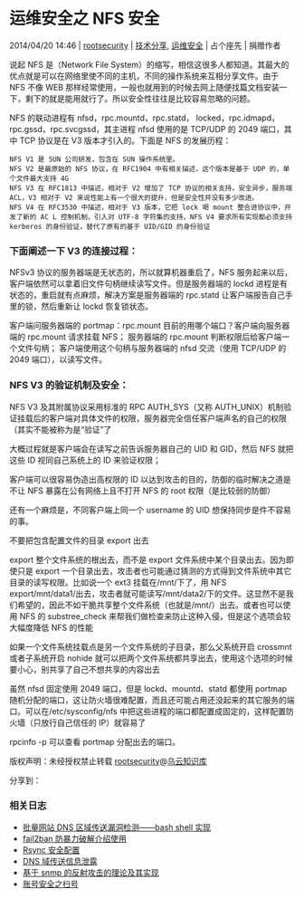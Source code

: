 # 运维安全之 NFS 安全

2014/04/20 14:46 | [rootsecurity](http://drops.wooyun.org/author/rootsecurity "由 rootsecurity 发布") | [技术分享](http://drops.wooyun.org/category/tips "查看 技术分享 中的全部文章"), [运维安全](http://drops.wooyun.org/category/%e8%bf%90%e7%bb%b4%e5%ae%89%e5%85%a8 "查看 运维安全 中的全部文章") | 占个座先 | 捐赠作者

说起 NFS 是（Network File System）的缩写，相信这很多人都知道。其最大的优点就是可以在网络里使不同的主机，不同的操作系统来互相分享文件。由于 NFS 不像 WEB 那样经常使用，一般也就用到的时候去网上随便找篇文档安装一下，剩下的就是能用就行了。所以安全性往往是比较容易忽略的问题。

NFS 的联动进程有 nfsd，rpc.mountd，rpc.statd， locked，rpc.idmapd，rpc.gssd，rpc.svcgssd，其主进程 nfsd 使用的是 TCP/UDP 的 2049 端口，其中 TCP 协议是在 V3 版本才引入的。下面是 NFS 的发展历程：

```
NFS V1 是 SUN 公司研发，包含在 SUN 操作系统里。
NFS V2 是最原始的 NFS 协议，在 RFC1904 中有相关描述，这个版本是基于 UDP 的，单个文件最大支持 4G
NFS V3 在 RFC1813 中描述，相对于 V2 增加了 TCP 协议的相关支持，安全异步，服务端 ACL，V3 相对于 V2 来说性能上有一个很大的提升，但是安全性并没有多少改进。
NFS V4 在 RFC3530 中描述，相对于 V3 版本，它把 lock 喝 mount 整合进协议中，开发了新的 AC L 控制机制，引入对 UTF-8 字符集的支持，NFS V4 要求所有实现都必须支持 kerberos 的身份验证，替代了原有的基于 UID/GID 的身份验证 
```

### 下面阐述一下 V3 的连接过程：

NFSv3 协议的服务器端是无状态的，所以就算机器重启了，NFS 服务起来以后，客户端依然可以拿着旧文件句柄继续读写文件。但是服务器端的 lockd 进程是有状态的，重启就有点麻烦，解决方案是服务器端的 rpc.statd 让客户端报告自己手里的锁，然后重新让 lockd 恢复锁状态。

客户端问服务器端的 portmap：rpc.mount 目前的用哪个端口？客户端向服务器端的 rpc.mount 请求挂载 NFS； 服务器端的 rpc.mount 判断权限后给客户端一个文件句柄； 客户端使用这个句柄与服务器端的 nfsd 交流（使用 TCP/UDP 的 2049 端口），以读写文件。

### NFS V3 的验证机制及安全：

NFS V3 及其附属协议采用标准的 RPC AUTH_SYS（又称 AUTH_UNIX）机制验证挂载后的客户端对具体文件的权限，服务器完全信任客户端声名的自己的权限（其实不能被称为是“验证”了

大概过程就是客户端会在读写之前告诉服务器自己的 UID 和 GID，然后 NFS 就把这些 ID 视同自己系统上的 ID 来验证权限；

客户端可以很容易伪造出高权限的 ID 以达到攻击的目的，防御的临时解决之道是不让 NFS 暴露在公有网络上且不打开 NFS 的 root 权限（是比较弱的防御）

还有一个麻烦是，不同客户端上同一个 username 的 UID 想保持同步是件不容易的事。

不要把包含配置文件的目录 export 出去

export 整个文件系统的根出去，而不是 export 文件系统中某个目录出去。因为即使只是 export 一个目录出去，攻击者也可能通过猜测的方式得到文件系统中其它目录的读写权限。比如说一个 ext3 挂载在/mnt/下了，用 NFS export/mnt/data1/出去，攻击者就可能读写/mnt/data2/下的文件。这显然不是我们希望的，因此不如干脆共享整个文件系统（也就是/mnt/）出去。或者也可以使用 NFS 的 substree_check 来帮我们做检查来防止这种入侵，但是这个选项会较大幅度降低 NFS 的性能

如果一个文件系统挂载点是另一个文件系统的子目录，那么父系统开启 crossmnt 或者子系统开启 nohide 就可以把两个文件系统都共享出去，使用这个选项的时候要小心，别共享了自己不想共享的内容出去

虽然 nfsd 固定使用 2049 端口，但是 lockd、mountd、statd 都使用 portmap 随机分配的端口，这让防火墙很难配置，而且还可能占用还没起来的其它服务的端口。可以在/etc/sysconfig/nfs 中把这些进程的端口都配置成固定的，这样配置防火墙（只放行自己信任的 IP）就容易了

rpcinfo -p 可以查看 portmap 分配出去的端口。

版权声明：未经授权禁止转载 [rootsecurity](http://drops.wooyun.org/author/rootsecurity "由 rootsecurity 发布")@[乌云知识库](http://drops.wooyun.org)

分享到：

### 相关日志

*   [批量网站 DNS 区域传送漏洞检测——bash shell 实现](http://drops.wooyun.org/tips/2014)
*   [fail2ban 防暴力破解介绍使用](http://drops.wooyun.org/tips/3029)
*   [Rsync 安全配置](http://drops.wooyun.org/papers/161)
*   [DNS 域传送信息泄露](http://drops.wooyun.org/papers/64)
*   [基于 snmp 的反射攻击的理论及其实现](http://drops.wooyun.org/tips/2106)
*   [账号安全之扫号](http://drops.wooyun.org/tips/2073)